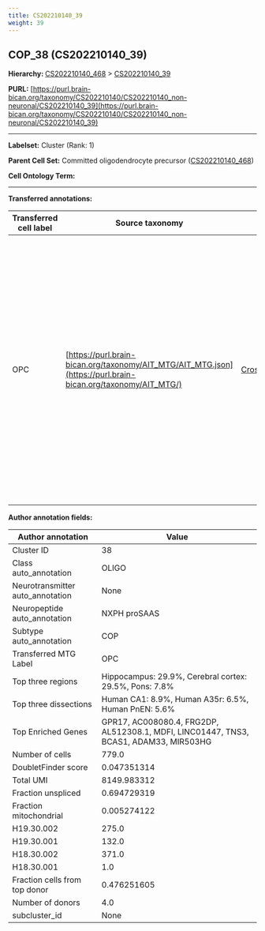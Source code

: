 ```yaml
---
title: CS202210140_39
weight: 39
---
```

## COP_38 (CS202210140_39)
<b>Hierarchy: </b>
[CS202210140_468](../CS202210140_468) >
[CS202210140_39](../CS202210140_39)

**PURL:** [https://purl.brain-bican.org/taxonomy/CS202210140/CS202210140_non-neuronal/CS202210140_39](https://purl.brain-bican.org/taxonomy/CS202210140/CS202210140_non-neuronal/CS202210140_39)

---


**Labelset:** Cluster (Rank: 1)

**Parent Cell Set:** Committed oligodendrocyte precursor ([CS202210140_468](../CS202210140_468))



**Cell Ontology Term:** 

[MARKER GENES.]: #


---

[TRANSFERRED ANNOTATIONS.]: #


**Transferred annotations:**

| Transferred cell label | Source taxonomy | Source node accession | Algorithm name | Comment |
|------------------------|-----------------|-----------------------|----------------|---------|
|OPC|[https://purl.brain-bican.org/taxonomy/AIT_MTG/AIT_MTG.json](https://purl.brain-bican.org/taxonomy/AIT_MTG/)|[CrossArea_subclass:bdb83a819a](https://purl.brain-bican.org/taxonomy/AIT_MTG/CrossArea_subclass_bdb83a819a)||We performed PCA (50 components) on our full dataset, trained a random forest classifier (scikit-learn, class_ weight=‘balanced’, max_depth=50) on the MTG labels, and then predicted labels for all cells. We labeled each cluster with the mode of its constituent cells if two conditions were met: more than 0.8 of predicted labels matched the mode, and the mean probability of these pre- dictions was greater than 0.8.|

[AUTHOR ANNOTATION FIELDS.]: #


**Author annotation fields:**

| Author annotation | Value |
|-------------------|-------|
|Cluster ID|38|
|Class auto_annotation|OLIGO|
|Neurotransmitter auto_annotation|None|
|Neuropeptide auto_annotation|NXPH proSAAS|
|Subtype auto_annotation|COP|
|Transferred MTG Label|OPC|
|Top three regions|Hippocampus: 29.9%, Cerebral cortex: 29.5%, Pons: 7.8%|
|Top three dissections|Human CA1: 8.9%, Human A35r: 6.5%, Human PnEN: 5.6%|
|Top Enriched Genes|GPR17, AC008080.4, FRG2DP, AL512308.1, MDFI, LINC01447, TNS3, BCAS1, ADAM33, MIR503HG|
|Number of cells|779.0|
|DoubletFinder score|0.047351314|
|Total UMI|8149.983312|
|Fraction unspliced|0.694729319|
|Fraction mitochondrial|0.005274122|
|H19.30.002|275.0|
|H19.30.001|132.0|
|H18.30.002|371.0|
|H18.30.001|1.0|
|Fraction cells from top donor|0.476251605|
|Number of donors|4.0|
|subcluster_id|None|
